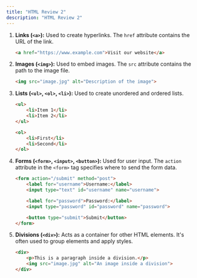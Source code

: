 ```yaml
---
title: "HTML Review 2"
description: "HTML Review 2"
---
```



1. **Links (`<a>`):** Used to create hyperlinks. The `href` attribute contains the URL of the link.

   ```html
   <a href="https://www.example.com">Visit our website</a>
   ```

2. **Images (`<img>`):** Used to embed images. The `src` attribute contains the path to the image file.

   ```html
   <img src="image.jpg" alt="Description of the image">
   ```

3. **Lists (`<ul>`, `<ol>`, `<li>`):** Used to create unordered and ordered lists.

   ```html
   <ul>
       <li>Item 1</li>
       <li>Item 2</li>
   </ul>

   <ol>
       <li>First</li>
       <li>Second</li>
   </ol>
   ```

4. **Forms (`<form>`, `<input>`, `<button>`):** Used for user input. The `action` attribute in the `<form>` tag specifies where to send the form data.

   ```html
   <form action="/submit" method="post">
       <label for="username">Username:</label>
       <input type="text" id="username" name="username">

       <label for="password">Password:</label>
       <input type="password" id="password" name="password">

       <button type="submit">Submit</button>
   </form>
   ```

5. **Divisions (`<div>`):** Acts as a container for other HTML elements. It's often used to group elements and apply styles.

   ```html
   <div>
       <p>This is a paragraph inside a division.</p>
       <img src="image.jpg" alt="An image inside a division">
   </div>
   ```

